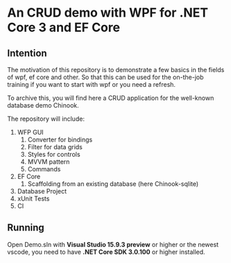 # An CRUD demo with WPF for .NET Core 3 and EF Core

## Intention

The motivation of this repository is to demonstrate a few basics in the fields of wpf, ef core and other.
So that this can be used for the on-the-job training if you want to start with wpf or you need a refresh.

To archive this, you will find here a CRUD application for the well-known database demo Chinook.

The repository will include:

1. WFP GUI
    1. Converter for bindings
    1. Filter for data grids
    1. Styles for controls
    1. MVVM pattern
    1. Commands
1. EF Core
    1. Scaffolding from an existing database (here Chinook-sqlite)
1. Database Project
1. xUnit Tests
1. CI

## Running

Open Demo.sln with **Visual Studio 15.9.3 preview** or higher or the newest vscode, you need to have **.NET Core SDK 3.0.100** or higher installed.
